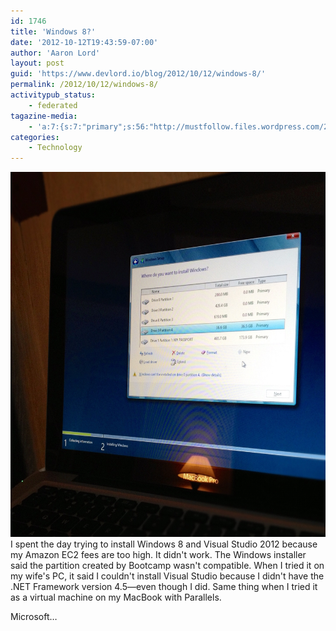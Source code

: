 ```yaml
---
id: 1746
title: 'Windows 8?'
date: '2012-10-12T19:43:59-07:00'
author: 'Aaron Lord'
layout: post
guid: 'https://www.devlord.io/blog/2012/10/12/windows-8/'
permalink: /2012/10/12/windows-8/
activitypub_status:
    - federated
tagazine-media:
    - 'a:7:{s:7:"primary";s:56:"http://mustfollow.files.wordpress.com/2012/10/image1.jpg";s:6:"images";a:1:{s:56:"http://mustfollow.files.wordpress.com/2012/10/image1.jpg";a:6:{s:8:"file_url";s:56:"http://mustfollow.files.wordpress.com/2012/10/image1.jpg";s:5:"width";i:1440;s:6:"height";i:1440;s:4:"type";s:5:"image";s:4:"area";i:2073600;s:9:"file_path";b:0;}}s:6:"videos";a:0:{}s:11:"image_count";i:1;s:6:"author";s:8:"28099389";s:7:"blog_id";s:8:"28571045";s:9:"mod_stamp";s:19:"2012-10-13 03:49:51";}'
categories:
    - Technology
---
```


<a href="/assets/img/2012/10/image1.jpg"><img class="alignnone size-full wp-image-1748" title="image" alt="" src="/assets/img/2012/10/image1.jpg" height="584" width="584" /></a>I spent the day trying to install Windows 8 and Visual Studio 2012 because my Amazon EC2 fees are too high. It didn't work. The Windows installer said the partition created by Bootcamp wasn't compatible. When I tried it on my wife's PC, it said I couldn't install Visual Studio because I didn't have the .NET Framework version 4.5—even though I did. Same thing when I tried it as a virtual machine on my MacBook with Parallels.

Microsoft…
